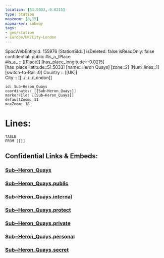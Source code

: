 ```yaml
---
location: [51.5033,-0.0215] 
type: Station 
mapzoom: [8,15] 
mapmarker: subway 
tags:
- geo/station
- Europe/UK/City~London
---
```

SpocWebEntityId: 155976
[StationSId::] 
isDeleted: false
isReadOnly: false
confidential: public
#is_a_/Place  
#is_a_ :: [[Place]] 
[has_place_longitude::-0.0215] 
[has_place_latitude::51.5033] 
[name::Heron Quays] 
[zone::2] 
[Num_lines::1] 
[switch-to-Rail::0] 
Country :: [[UK]]  
City :: [[../../../London]]  


```leaflet
id: Sub~Heron_Quays
coordinates: [[Sub~Heron_Quays]] 
markerFile: [[Sub~Heron_Quays]] 
defaultZoom: 11 
maxZoom: 18
```


# Lines: 
```dataview
TABLE 
FROM [[]] 
```


## Confidential Links & Embeds: 

### [Sub~Heron_Quays](/_Standards/Earth/Continent/Europe/Europe~North/UK/England/Regions~England/London,Greater/cities~GreaterLondon/Underground/Station/Sub~Heron_Quays.md) 

### [Sub~Heron_Quays.public](/_public/Earth/Continent/Europe/Europe~North/UK/England/Regions~England/London,Greater/cities~GreaterLondon/Underground/Station/Sub~Heron_Quays.public.md) 

### [Sub~Heron_Quays.internal](/_internal/Earth/Continent/Europe/Europe~North/UK/England/Regions~England/London,Greater/cities~GreaterLondon/Underground/Station/Sub~Heron_Quays.internal.md) 

### [Sub~Heron_Quays.protect](/_protect/Earth/Continent/Europe/Europe~North/UK/England/Regions~England/London,Greater/cities~GreaterLondon/Underground/Station/Sub~Heron_Quays.protect.md) 

### [Sub~Heron_Quays.private](/_private/Earth/Continent/Europe/Europe~North/UK/England/Regions~England/London,Greater/cities~GreaterLondon/Underground/Station/Sub~Heron_Quays.private.md) 

### [Sub~Heron_Quays.personal](/_personal/Earth/Continent/Europe/Europe~North/UK/England/Regions~England/London,Greater/cities~GreaterLondon/Underground/Station/Sub~Heron_Quays.personal.md) 

### [Sub~Heron_Quays.secret](/_secret/Earth/Continent/Europe/Europe~North/UK/England/Regions~England/London,Greater/cities~GreaterLondon/Underground/Station/Sub~Heron_Quays.secret.md)

